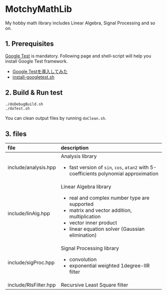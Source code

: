 # MotchyMathLib

My hobby math library includes Linear Algebra, Signal Processing and so on.

## 1. Prerequisites

[Google Test](https://github.com/google/googletest) is mandatory.
Following page and shell-script will help you install Google Test framework.

* [Google Testを導入してみた](https://qiita.com/y-vectorfield/items/6238cfd2d9c34aefe364)
* [install-googletest.sh](https://gist.github.com/motchy869/22d873415722a1c10bc77d3f761339dc)

## 2. Build & Run test

```sh
./doDebugBuild.sh
./doTest.sh
```

You can clean output files by running `doClean.sh`.

## 3. files

|file|description|
|:---|:---|
|include/analysis.hpp|Analysis library<ul><li>fast version of `sin`, `cos`, `atan2` with 5-coefficients polynomial approximation</li></ul>|
|include/linAlg.hpp|Linear Algebra library<ul><li>real and complex number type are supported</li><li>matrix and vector addition, multiplication</li><li>vector inner product</li><li>linear equation solver (Gaussian elimination)</li></ul>|
|include/sigProc.hpp|Signal Processing library<ul><li>convolution</li><li>exponential weighted 1degree-IIR filter</li></ul>|
|include/RlsFilter.hpp|Recursive Least Square filter|
